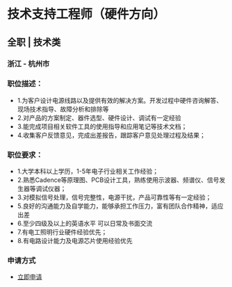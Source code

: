 
# 技术支持工程师（硬件方向）
## 全职  |  技术类
### 浙江 - 杭州市

### 职位描述：
- 1.为客户设计电源线路以及提供有效的解决方案。开发过程中硬件咨询解答、现场技术指导、故障分析和排除等
- 2.对产品的方案制定、器件选型、硬件设计、调试有一定经验
- 3.能完成项目相关软件工具的使用指导和应用笔记等技术文档；
- 4.收集客户反馈意见，完成出差报告，跟踪客户意见处理过程及结果；

### 职位要求：
- 1.大学本科以上学历，1-5年电子行业相关工作经验；
- 2.熟悉Cadence等原理图、PCB设计工具，熟练使用示波器、频谱仪、信号发生器等调试仪器；
- 3.对模拟信号处理，信号完整性，电源干扰，产品可靠性等有一定经验；
- 5.良好的沟通能力及自学能力，能够承担工作压力，富有团队合作精神，适应出差
- 6.至少四级及以上的英语水平 可以日常及书面交流
- 7.有电工照明行业硬件经验优先；
- 8.有电路设计能力及电源芯片使用经验优先
### 申请方式
- <a href="mailto:hr@tuya.com?subject=求职简历-技术支持工程师（硬件方向）-来自GitHub">立即申请</a>
